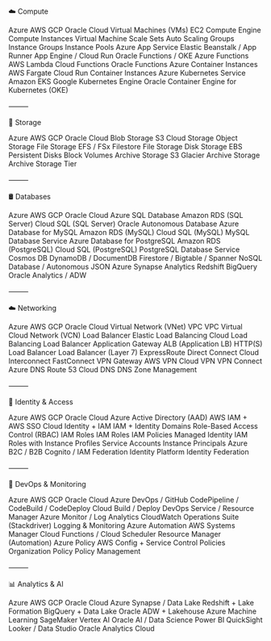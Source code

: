 ☁️ Compute

Azure	AWS	GCP	Oracle Cloud
Virtual Machines (VMs)	EC2	Compute Engine	Compute Instances
Virtual Machine Scale Sets	Auto Scaling Groups	Instance Groups	Instance Pools
Azure App Service	Elastic Beanstalk / App Runner	App Engine / Cloud Run	Oracle Functions / OKE
Azure Functions	AWS Lambda	Cloud Functions	Oracle Functions
Azure Container Instances	AWS Fargate	Cloud Run	Container Instances
Azure Kubernetes Service	Amazon EKS	Google Kubernetes Engine	Oracle Container Engine for Kubernetes (OKE)


⸻

💾 Storage

Azure	AWS	GCP	Oracle Cloud
Blob Storage	S3	Cloud Storage	Object Storage
File Storage	EFS / FSx	Filestore	File Storage
Disk Storage	EBS	Persistent Disks	Block Volumes
Archive Storage	S3 Glacier	Archive Storage	Archive Storage Tier


⸻

🛢️ Databases

Azure	AWS	GCP	Oracle Cloud
Azure SQL Database	Amazon RDS (SQL Server)	Cloud SQL (SQL Server)	Oracle Autonomous Database
Azure Database for MySQL	Amazon RDS (MySQL)	Cloud SQL (MySQL)	MySQL Database Service
Azure Database for PostgreSQL	Amazon RDS (PostgreSQL)	Cloud SQL (PostgreSQL)	PostgreSQL Database Service
Cosmos DB	DynamoDB / DocumentDB	Firestore / Bigtable / Spanner	NoSQL Database / Autonomous JSON
Azure Synapse Analytics	Redshift	BigQuery	Oracle Analytics / ADW


⸻

☁️ Networking

Azure	AWS	GCP	Oracle Cloud
Virtual Network (VNet)	VPC	VPC	Virtual Cloud Network (VCN)
Load Balancer	Elastic Load Balancing	Cloud Load Balancing	Load Balancer
Application Gateway	ALB (Application LB)	HTTP(S) Load Balancer	Load Balancer (Layer 7)
ExpressRoute	Direct Connect	Cloud Interconnect	FastConnect
VPN Gateway	AWS VPN	Cloud VPN	VPN Connect
Azure DNS	Route 53	Cloud DNS	DNS Zone Management


⸻

🔐 Identity & Access

Azure	AWS	GCP	Oracle Cloud
Azure Active Directory (AAD)	AWS IAM + AWS SSO	Cloud Identity + IAM	IAM + Identity Domains
Role-Based Access Control (RBAC)	IAM Roles	IAM Roles	IAM Policies
Managed Identity	IAM Roles with Instance Profiles	Service Accounts	Instance Principals
Azure B2C / B2B	Cognito / IAM Federation	Identity Platform	Identity Federation


⸻

🧪 DevOps & Monitoring

Azure	AWS	GCP	Oracle Cloud
Azure DevOps / GitHub	CodePipeline / CodeBuild / CodeDeploy	Cloud Build / Deploy	DevOps Service / Resource Manager
Azure Monitor / Log Analytics	CloudWatch	Operations Suite (Stackdriver)	Logging & Monitoring
Azure Automation	AWS Systems Manager	Cloud Functions / Cloud Scheduler	Resource Manager (Automation)
Azure Policy	AWS Config + Service Control Policies	Organization Policy	Policy Management


⸻

📊 Analytics & AI

Azure	AWS	GCP	Oracle Cloud
Azure Synapse / Data Lake	Redshift + Lake Formation	BigQuery + Data Lake	Oracle ADW + Lakehouse
Azure Machine Learning	SageMaker	Vertex AI	Oracle AI / Data Science
Power BI	QuickSight	Looker / Data Studio	Oracle Analytics Cloud
